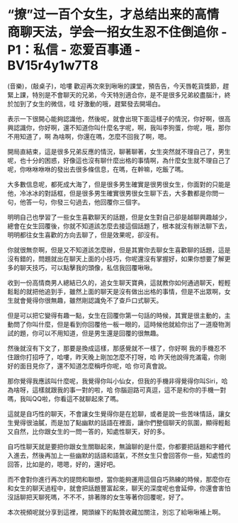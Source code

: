 # “撩”过一百个女生，才总结出来的高情商聊天法，学会一招女生忍不住倒追你 - P1：私信 - 恋爱百事通 - BV15r4y1w7T8

(音樂)，(敲桌子)，哈嘍 歡迎再次來到啾啾的課堂，預告告，今天唇乾貨獎節，趕緊上課，特別是不會聊天的兄弟，今天特別適合你，是不是很多兄弟絞盡腦汁，終於加到了女生的微信，哇 好激動的哦，趕緊發去開場白。

表示一下很開心能夠認識他，然後呢，就會出現下面這樣子的情況，你好啊，很高興認識你，你好啊，還不知道你叫什麼名字呢，啊，我叫李狗蛋，你呢，哦，那你不用知道了，啊 為啥啊，你還在嗎，怎麼不回我了啊，嗯。

開局直結束，這是很多兄弟反應的情況，聊著聊著，女生突然就不理自己了，男生呢，也十分的困惑，好像這也沒有聊什麼出格的事情啊，為什麼女生就不理自己了呢，你咻咻咻咻的發出去很多條信息，在嗎，在幹嘛，吃飯了嗎。

大多數信息呢，都死成大海了，但是很多男生確實是很男很女生，你面對的只能是他，冷冰冰的對話框，但是很多男生確實很男很女生聊下去，大多數都是你問一句，他答一句，你發三句過去，他回覆你三個字。

明明自己也學習了一些女生喜歡聊天的話題，但是女生對自己卻是越聊興趣越少，總會在女生回覆後，你就不知道該怎麼去接這個話題了，根本就沒有辦法聊下去，明明都往女生喜歡的方向去聊了，但是效果呢，卻沒有。

你就很無奈啊，但是又不知道該怎麼辦，但是其實你去聊女生喜歡聊的話題，這是沒有錯的，問題就出在聊天上面的小技巧，你呢還沒有掌握好，如果你想要了解更多的聊天技巧，可以點擊我的頭像，私信我回覆啾啾。

收到一份高情商男人總結已久的，追女生聊天寶典，這就教你如何通過聊天，輕輕鬆鬆的就把他追到手，雖然上面的聊天是沒有做出出格的事情，但是不出眾啊，女生就會覺得你很無趣，雖然剛認識免不了查戶口式聊天。

但是可以把它變得有趣一點，女生在回覆你第一句話的時候，其實是很主動的，主動問了你叫什麼，但是看到你回覆他一板一眼的，這時候他就給你出了一道廢物測試的題，你可以不用知道，但是男生還是回覆的很無趣。

然後就沒有下文了，那要是換成這樣，那感覺就不一樣了，你好啊 我的手機忍不住跟你打招呼了，哈嘍，昨天晚上剛加怎麼不打呀，哈 昨天他說得充滿電，你剛好的面目見你了，還不知道怎麼稱呼你呢，哈 你可真會說。

那你覺得我應該叫什麼呢，我覺得你叫小仙女，但我的手機非得覺得你叫Siri，哈 為啥呀，這樣就跟我的事一對的啦，哈 你腦迴路可真逗，這不是和你的手機一對嗎，我叫QQ啦，你看這不就聊起來了嗎。

這就是自巧性的聊天，不會讓女生覺得你是在尬聊，或者是說一些苦味情話，讓女生覺得很油膩，而是加了點幽默的話語在裡面，讓你們整個聊天的氛圍，顯得輕鬆又自然，比你跟女生的一問一答的，知處性聊天，好的多。

自巧性聊天就是要把你跟女生關聯起來，無論聊的是什麼，你都要把話題和字體代入進去，然後再加上一些幽默的話語和語氣，不然女生只會回答你一些，知處性的回答，比如是的，嗯嗯，好的，還好吧。

而不會對你進行再次的提問和聯想，當你能夠運用這個自巧熟練的時候，那麼你在和女生的聊天過程中，就會把話題豐富起來，聊天的深度呢也會延伸，你還會害怕沒話聊把天聊死嗎，不不不，排著隊的女生等著你回覆呢，好了。

本次視頻呢就分享到這裡，開頭線下的點贊收藏加關注，別忘了給啾啾補上啊。